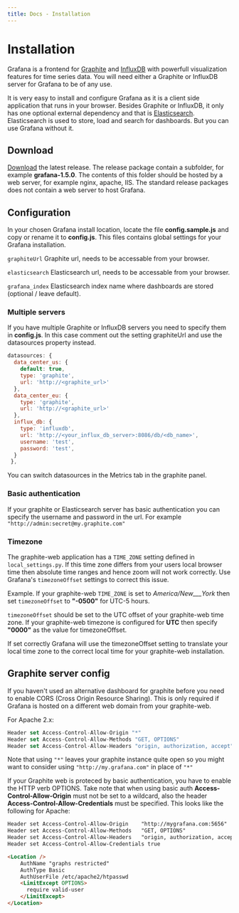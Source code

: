 ```yaml
---
title: Docs - Installation
---
```


# Installation

Grafana is a frontend for [Graphite](http://graphite.readthedocs.org/en/latest/) and [InfluxDB](http://influxdb.org) with powerfull visualization features for time series data.
You will need either a Graphite or InfluxDB server for Grafana to be of any use.

It is very easy to install and configure Grafana as it is a client side application that runs in your browser.
Besides Graphite or InfluxDB, it only has one optional external dependency and that is [Elasticsearch](http://www.elasticsearch.org/).
Elasticsearch is used to store, load and search for dashboards. But you can use Grafana without it.

## Download

[Download](/download) the latest release. The release package contain a subfolder, for example **grafana-1.5.0**. The
contents of this folder should be hosted by a web server, for example nginx, apache, IIS. The standard release
packages does not contain a web server to host Grafana.

## Configuration
In your chosen Grafana install location, locate the file **config.sample.js** and copy or rename it to **config.js**.
This files contains global settings for your Grafana installation.

`graphiteUrl`     Graphite url, needs to be accessable from your browser.

`elasticsearch`   Elasticsearch url, needs to be accessable from your browser.

`grafana_index`   Elasticsearch index name where dashboards are stored (optional / leave default).

### Multiple servers
If you have multiple Graphite or InfluxDB servers you need to specify them in **config.js**. In this case comment out the
setting graphiteUrl and use the datasources property instead.

```javascript
datasources: {
  data_center_us: {
    default: true,
    type: 'graphite',
    url: 'http://<graphite_url>'
  },
  data_center_eu: {
    type: 'graphite',
    url: 'http://<graphite_url>'
  },
  influx_db: {
    type: 'influxdb',
    url: 'http://<your_influx_db_server>:8086/db/<db_name>',
    username: 'test',
    password: 'test',
  }
 },
```

You can switch datasources in the Metrics tab in the graphite panel.

### Basic authentication
If your graphite or Elasticsearch server has basic authentication you can specify the username and password in the url.
For example `"http://admin:secret@my.graphite.com"`

### Timezone
The graphite-web application has a `TIME_ZONE` setting defined in `local_settings.py`. If this time zone differs from
your users local browser time then absolute time ranges and hence zoom will not work correctly. Use Grafana's
`timezoneOffset` settings to correct this issue.

Example. If your graphite-web `TIME_ZONE` is set to _America/New___York_ then set `timezoneOffset` to **"-0500"**
for UTC-5 hours.

`timezoneOffset` should be set to the UTC offset of your graphite-web time zone. If your
graphite-web timezone is configured for **UTC** then specify **"0000"** as the value for timezoneOffset.

If set correctly Grafana will use the timezoneOffset setting to translate your local time zone to the correct local
time for your graphite-web installation.

## Graphite server config
If you haven't used an alternative dashboard for graphite before you need to enable CORS (Cross Origin Resource Sharing).
This is only required if Grafana is hosted on a different web domain from your graphite-web.

For Apache 2.x:

```javascript
Header set Access-Control-Allow-Origin "*"
Header set Access-Control-Allow-Methods "GET, OPTIONS"
Header set Access-Control-Allow-Headers "origin, authorization, accept"
```

Note that using `"*"` leaves your graphite instance quite open so you might want to consider
using `"http://my.grafana.com"` in place of `"*"`

If your Graphite web is proteced by basic authentication, you have to enable the HTTP verb OPTIONS. Take note that
when using basic auth **Access-Control-Allow-Origin** must not be set to a wildcard, also the header
**Access-Control-Allow-Credentials** must be specified. This looks like the following for Apache:

```html
Header set Access-Control-Allow-Origin    "http://mygrafana.com:5656"
Header set Access-Control-Allow-Methods   "GET, OPTIONS"
Header set Access-Control-Allow-Headers   "origin, authorization, accept"
Header set Access-Control-Allow-Credentials true

<Location />
    AuthName "graphs restricted"
    AuthType Basic
    AuthUserFile /etc/apache2/htpasswd
    <LimitExcept OPTIONS>
      require valid-user
    </LimitExcept>
</Location>
```
